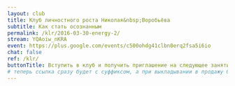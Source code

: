 ```yaml
---
layout: club
title: Клуб личностного роста Николая&nbsp;Воробьёва
subtitle: Как стать осознанным
permalink: /klr/2016-03-30-energy-2/
stream: YQAoiw_nKRA
event: https://plus.google.com/events/c500ohdg41clbn0erq2fsa5i6io
chat: false
ref: /klr/
buttonTitle: Вступить в клуб и получить приглашение на следующее занятие
# теперь ссылка сразу будет с суффиксом, а при выкладывании в продажу будем добавлять ещё и пару секретных букв в конце
---
```

